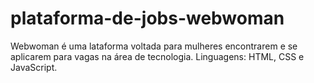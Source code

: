 # plataforma-de-jobs-webwoman
Webwoman é uma lataforma voltada para mulheres encontrarem e se aplicarem para vagas na área de tecnologia. Linguagens: HTML, CSS e JavaScript.
